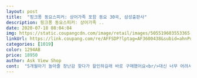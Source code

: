 ```yaml
---
layout: post 
title:  "핑크퐁 동요스피커: 상어가족 포함 동요 30곡, 삼성출판사" 
description: 핑크퐁 동요스피커: 상어가족 ..
date: 2020-07-18 08:04:04 
img: https://static.coupangcdn.com/image/retail/images/505519603553365-d687b62f-7317-4163-9b16-d5655c3ffb25.jpg 
linkUrl: https://link.coupang.com/re/AFFSDP?lptag=AF3600438&subid=ahnPublicAsk&pageKey=117300849&itemId=350925942&vendorItemId=3855385495&traceid=V0-113-3aae2afc6e22492f 
categories: [1019] 
color: 1294AB 
price: 18950 
author: Ask View Shop 
cont:  "5개월아기 놀아줄 장난감 찾다가 할인하길래 바로 구매했어요<br/>대신 너무 어려서 카드를 빨려고 해서 어린 아기에겐 조심해야될거 같아요<br/>뽀로로 사운드카드보다 예쁘지만 카드가 단면이라 아쉬워요<br/>아기상어노래는 홀로그램 카드까지 2장이라 총 카드가 31장 들어있어요<br/>아직 아기가 어려서 잡고 놀기엔 어렵지만 관심갖고 뺏으려고 해요<br/>음질은 뽀로로 사운드카드랑 비슷해요<br/>일단 무거워요.<br/> 20개월 여아가 한 손으로 들고 한 손으로 카드 꼽기가 힘듭니다.<br/> 그리고 크기가 생각보다 크고 직사각형이라 카드랑 같이 수납하려고 하면 참 애매합니다.<br/> 휴댜하기도 불편하구요.<br/> 또 카드, 뒷장 공백이에요.<br/> 뽀로로 동요카드랑 비교했을때 무척 아쉬운 부분입니다.<br/> 상어가족 노래 하나 가격인 것 같아요.<br/><br/>장난감치고 이 정도면 나쁘지 않다 생각해요<br/>지금은 같이 잡고 버튼 누르는거만 해주고 좀더 크면 차로 이동할땨 쥐어주면 좋을거 같아요<br/>카드꼽기가 귀찮기니ㅏ지만 ... <br/>ㅋㅋㅋ그래도괜차나요<br/>카드도 뽀로로보다 넣을 때 덜 뻑뻑해요<br/>하지만 버튼 누르면 노래가 일지정지가 아닌 정지가 되버랴서 이 부분이 제일 아쉽네요 ㅠㅠ<br/>" 
---
```

